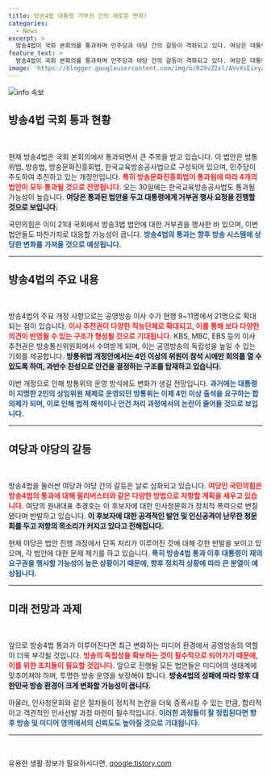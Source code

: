 ```yaml
---
title: 방송4법 대통령 거부권 건의 새로운 변화!
categories:
  - News
excerpt: >
  방송4법이 국회 본회의를 통과하며 민주당과 야당 간의 갈등이 격화되고 있다. 여당은 대통령에게 거부권 요청할 계획이며, 인사청문회에서 후보자에 대한 비판이 이어지고 있다. 방송 정책의 향방에 귀추가 주목된다.
feature_text: >
  방송4법이 국회 본회의를 통과하며 민주당과 야당 간의 갈등이 격화되고 있다. 여당은 대통령에게 거부권 요청할 계획이며, 인사청문회에서 후보자에 대한 비판이 이어지고 있다. 방송 정책의 향방에 귀추가 주목된다.
image: 'https://blogger.googleusercontent.com/img/b/R29vZ2xl/AVvXsEixyZcFfHzMRdzZMjFBmAUKJYCLCGyLL1o632UiGVXcaFdKo_bkvkuCioo0uUKlGfBVcT3P84aROyZIXSBEx3Aw5nCQ3pTgDom1WDC4m8eifvWiAmWEEVb4x6G_l8C0QH225ldMjyaFvpxGEBGNO37VmDTDMHGhJPq73UglMfDca1-0aw/s1600/blogspot.png'
---
```


<p><img src="https://blogger.googleusercontent.com/img/b/R29vZ2xl/AVvXsEixyZcFfHzMRdzZMjFBmAUKJYCLCGyLL1o632UiGVXcaFdKo_bkvkuCioo0uUKlGfBVcT3P84aROyZIXSBEx3Aw5nCQ3pTgDom1WDC4m8eifvWiAmWEEVb4x6G_l8C0QH225ldMjyaFvpxGEBGNO37VmDTDMHGhJPq73UglMfDca1-0aw/s1600/blogspot.png" alt="info 속보" /></p>

<h2 data-ke-size="size26">방송4법 국회 통과 현황</h2>

<p data-ke-size="size16">&nbsp;</p>

<p>현재 방송4법은 국회 본회의에서 통과되면서 큰 주목을 받고 있습니다. 이 법안은 방통위법, 방송법, 방송문화진흥회법, 한국교육방송공사법으로 구성되어 있으며, 민주당이 주도하여 추진하고 있는 개정안입니다. <b><span style="color: #ee2323;">특히 방송문화진흥회법이 통과됨에 따라 4개의 법안이 모두 통과될 것으로 전망됩니다.</span></b> 오는 30일에는 한국교육방송공사법도 통과될 가능성이 높습니다. <b><span style="background-color: #21538527;">여당은 통과된 법안을 두고 대통령에게 거부권 행사 요청을 진행할 것으로 보입니다.</span></b> </p>

<p>국민의힘은 이미 21대 국회에서 방송3법 법안에 대한 거부권을 행사한 바 있으며, 이번 법안들도 마찬가지로 대응할 가능성이 큽니다. <b><span style="color: #1a5490;">방송4법의 통과는 향후 방송 시스템에 상당한 변화를 가져올 것으로 예상됩니다.</span></b> </p>

<hr/>

<h2 data-ke-size="size26">방송4법의 주요 내용</h2>

<p data-ke-size="size16">&nbsp;</p>

<p>방송4법의 주요 개정 사항으로는 공영방송 이사 수가 현행 9~11명에서 21명으로 확대되는 점이 있습니다. <b><span style="color: #ee2323;">이사 추천권이 다양한 직능단체로 확대되고, 이를 통해 보다 다양한 의견이 반영될 수 있는 구조가 형성될 것으로 기대됩니다.</span></b> KBS, MBC, EBS 등의 이사 추천권은 방송통신위원회에서 수여받게 되며, 이는 공영방송의 독립성을 높일 수 있는 기회를 제공합니다. <b><span style="background-color: #21538527;">방통위법 개정안에서는 4인 이상의 위원이 참석 시에만 회의를 열 수 있도록 하여, 과반수 찬성으로 안건을 결정하는 구조를 탑재하고 있습니다.</span></b></p>

<p>이번 개정으로 인해 방통위의 운영 방식에도 변화가 생길 전망입니다. <b><span style="color: #1a5490;">과거에는 대통령이 지명한 2인의 상임위원 체제로 운영되던 방통위는 이제 4인 이상 출석을 요구하는 합의제가 되며, 이로 인해 법적 해석이나 안건 처리 과정에서의 논란이 줄어들 것으로 보입니다.</span></b></p>

<hr/>

<h2 data-ke-size="size26">여당과 야당의 갈등</h2>

<p data-ke-size="size16">&nbsp;</p>

<p>방송4법을 둘러싼 여당과 야당 간의 갈등은 날로 심화되고 있습니다. <b><span style="color: #ee2323;">여당인 국민의힘은 방송4법의 통과에 대해 필리버스터와 같은 다양한 방법으로 저항할 계획을 세우고 있습니다.</span></b> 여당의 원내대표 추경호는 이 후보자에 대한 인사청문회가 정치적 폭력으로 변질됐다며 반발하고 있습니다. <b><span style="background-color: #21538527;">이 후보자에 대한 공격적인 발언 및 인신공격이 난무한 청문회를 두고 저항의 목소리가 커지고 있다고 전해집니다.</span></b> </p>

<p>현재 야당은 법안 진행 과정에서 단독 처리가 이루어진 것에 대해 강한 반발을 보이고 있으며, 각 법안에 대한 문제 제기를 하고 있습니다. <b><span style="color: #1a5490;">특히 방송4법 통과 이후 대통령이 재의요구권을 행사할 가능성이 높은 상황이기 때문에, 향후 정치적 상황에 따라 큰 분열이 예상됩니다.</span></b> </p>

<hr/>

<h2 data-ke-size="size26">미래 전망과 과제</h2>

<p data-ke-size="size16">&nbsp;</p>

<p>앞으로 방송4법 통과가 이루어진다면 최근 변화하는 미디어 환경에서 공영방송의 역할이 더욱 부각될 것입니다. <b><span style="color: #ee2323;">방송의 독립성을 확보하는 것이 필수적으로 되어가기 때문에, 이를 위한 조치들이 필요할 것입니다.</span></b> 앞으로 진행될 모든 법안들은 미디어의 생태계에 맞추어져야 하며, 투명한 방송 운영을 보장해야 합니다. <b><span style="background-color: #21538527;">방송4법의 성패에 따라 향후 대한민국 방송 환경이 크게 변화할 가능성이 큽니다.</span></b></p>

<p>아울러, 인사청문회와 같은 절차들이 정치적 논란을 더욱 증폭시킬 수 있는 만큼, 합리적이고 객관적인 인사선발 과정 마련이 필수적입니다. <b><span style="color: #1a5490;">이러한 과정들이 잘 정립된다면 향후 방송 및 미디어 영역에서의 신뢰도도 높아질 것으로 기대됩니다.</span></b></p>

<hr/>

<p data-ke-size="size16">&nbsp;</p>
유용한 생활 정보가 필요하시다면, <a href="https://qoogle.tistory.com" rel="dofollow">qoogle.tistory.com</a>


